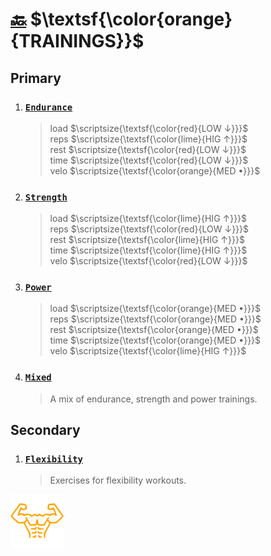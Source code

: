 # [:back:][back] $\textsf{\color{orange}{TRAININGS}}$

## Primary

1. ### [**`Endurance`**](trainings/endurance.md)

    > load $\scriptsize{\textsf{\color{red}{LOW ↓}}}$  
    > reps $\scriptsize{\textsf{\color{lime}{HIG ↑}}}$  
    > rest $\scriptsize{\textsf{\color{red}{LOW ↓}}}$  
    > time $\scriptsize{\textsf{\color{red}{LOW ↓}}}$  
    > velo $\scriptsize{\textsf{\color{orange}{MED •}}}$

2. ### [**`Strength`**](trainings/strength.md)

    > load $\scriptsize{\textsf{\color{lime}{HIG ↑}}}$  
    > reps $\scriptsize{\textsf{\color{red}{LOW ↓}}}$  
    > rest $\scriptsize{\textsf{\color{lime}{HIG ↑}}}$  
    > time $\scriptsize{\textsf{\color{lime}{HIG ↑}}}$  
    > velo $\scriptsize{\textsf{\color{red}{LOW ↓}}}$

3. ### [**`Power`**](trainings/power.md)

    > load $\scriptsize{\textsf{\color{orange}{MED •}}}$  
    > reps $\scriptsize{\textsf{\color{orange}{MED •}}}$  
    > rest $\scriptsize{\textsf{\color{orange}{MED •}}}$  
    > time $\scriptsize{\textsf{\color{orange}{MED •}}}$  
    > velo $\scriptsize{\textsf{\color{lime}{HIG ↑}}}$

4. ### [**`Mixed`**](trainings/mixed.md)

    > A mix of endurance, strength and power trainings\.

## Secondary

1. ### [**`Flexibility`**](trainings/flexibility.md)

    > Exercises for flexibility workouts\.

[![Man's abdominals](../../src/six_pack_little.svg)](training.md "Home")

[back]: ../training.md
